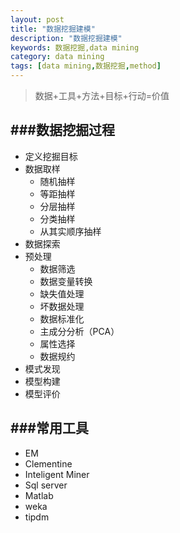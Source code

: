 ```yaml
---
layout: post
title: "数据挖掘建模"
description: "数据挖掘建模"
keywords: 数据挖掘,data mining
category: data mining
tags: [data mining,数据挖掘,method]
---
```


> 数据+工具+方法+目标+行动=价值


<!-- more -->

###数据挖掘过程
---

- 定义挖掘目标
- 数据取样
	- 随机抽样
	- 等距抽样
	- 分层抽样
	- 分类抽样
	- 从其实顺序抽样
- 数据探索
- 预处理
	- 数据筛选
	- 数据变量转换
	- 缺失值处理
	- 坏数据处理
	- 数据标准化
	- 主成分分析（PCA）
	- 属性选择
	- 数据规约
- 模式发现
- 模型构建
- 模型评价



###常用工具
---
- EM
- Clementine
- Inteligent Miner
- Sql server
- Matlab
- weka
- tipdm


